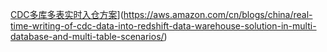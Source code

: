 [CDC多库多表实时入仓方案](CDC%E5%A4%9A%E5%BA%93%E5%A4%9A%E8%A1%A8%E5%AE%9E%E6%97%B6%E5%85%A5%E4%BB%93%E6%96%B9%E6%A1%88.md)](https://aws.amazon.com/cn/blogs/china/real-time-writing-of-cdc-data-into-redshift-data-warehouse-solution-in-multi-database-and-multi-table-scenarios/)